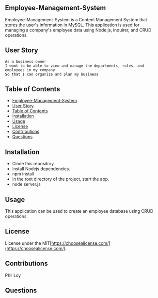 ## Employee-Management-System

Employee-Management-System is a Content Management System that stores the user's information in MySQL. This application is used for managing a company's employee data using Node.js, inquirer, and CRUD operations.  
## User Story
```
As a business owner
I want to be able to view and manage the departments, roles, and employees in my company
So that I can organize and plan my business
```
  ## Table of Contents
- [Employee-Management-System](#employee-management-system)
- [User Story](#user-story)
- [Table of Contents](#table-of-contents)
- [Installation](#installation)
- [Usage](#usage)
- [License](#license)
- [Contributions](#contributions)
- [Questions](#questions)


## Installation

- Clone this repository.
- Install Nodejs dependencies.
- npm install
- In the root directory of the project, start the app.
- node server.js

## Usage

This application can be used to create an employee database using CRUD operations.

## License

License under the MIT[https://choosealicense.com/](https://choosealicense.com/).
## Contributions

Phil Loy
## Questions

